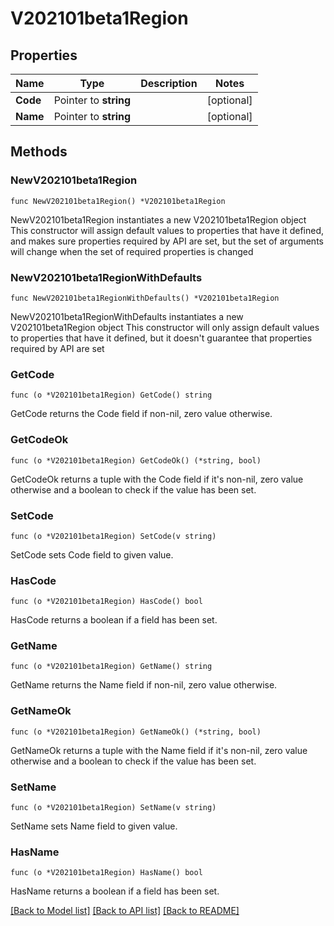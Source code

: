 # V202101beta1Region

## Properties

Name | Type | Description | Notes
------------ | ------------- | ------------- | -------------
**Code** | Pointer to **string** |  | [optional] 
**Name** | Pointer to **string** |  | [optional] 

## Methods

### NewV202101beta1Region

`func NewV202101beta1Region() *V202101beta1Region`

NewV202101beta1Region instantiates a new V202101beta1Region object
This constructor will assign default values to properties that have it defined,
and makes sure properties required by API are set, but the set of arguments
will change when the set of required properties is changed

### NewV202101beta1RegionWithDefaults

`func NewV202101beta1RegionWithDefaults() *V202101beta1Region`

NewV202101beta1RegionWithDefaults instantiates a new V202101beta1Region object
This constructor will only assign default values to properties that have it defined,
but it doesn't guarantee that properties required by API are set

### GetCode

`func (o *V202101beta1Region) GetCode() string`

GetCode returns the Code field if non-nil, zero value otherwise.

### GetCodeOk

`func (o *V202101beta1Region) GetCodeOk() (*string, bool)`

GetCodeOk returns a tuple with the Code field if it's non-nil, zero value otherwise
and a boolean to check if the value has been set.

### SetCode

`func (o *V202101beta1Region) SetCode(v string)`

SetCode sets Code field to given value.

### HasCode

`func (o *V202101beta1Region) HasCode() bool`

HasCode returns a boolean if a field has been set.

### GetName

`func (o *V202101beta1Region) GetName() string`

GetName returns the Name field if non-nil, zero value otherwise.

### GetNameOk

`func (o *V202101beta1Region) GetNameOk() (*string, bool)`

GetNameOk returns a tuple with the Name field if it's non-nil, zero value otherwise
and a boolean to check if the value has been set.

### SetName

`func (o *V202101beta1Region) SetName(v string)`

SetName sets Name field to given value.

### HasName

`func (o *V202101beta1Region) HasName() bool`

HasName returns a boolean if a field has been set.


[[Back to Model list]](../README.md#documentation-for-models) [[Back to API list]](../README.md#documentation-for-api-endpoints) [[Back to README]](../README.md)


